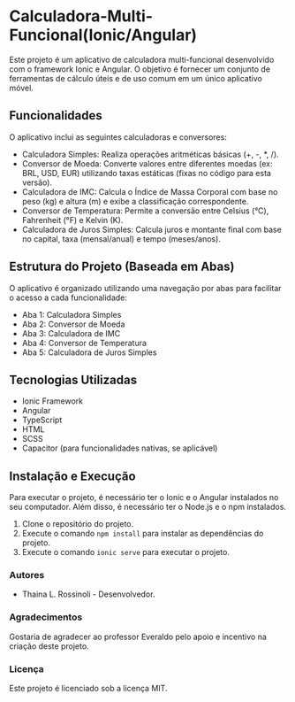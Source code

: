 # Calculadora-Multi-Funcional(Ionic/Angular)
Este projeto é um aplicativo de calculadora multi-funcional desenvolvido com o framework Ionic e Angular. O objetivo é fornecer um conjunto de ferramentas de cálculo úteis e de uso comum em um único aplicativo móvel.


## Funcionalidades
O aplicativo inclui as seguintes calculadoras e conversores:
* Calculadora Simples: Realiza operações aritméticas básicas (+, -, *, /).
* Conversor de Moeda: Converte valores entre diferentes moedas (ex: BRL, USD, EUR) utilizando taxas estáticas (fixas no código para esta versão).
* Calculadora de IMC: Calcula o Índice de Massa Corporal com base no peso (kg) e altura (m) e exibe a classificação correspondente.
* Conversor de Temperatura: Permite a conversão entre Celsius (°C), Fahrenheit (°F) e Kelvin (K).
* Calculadora de Juros Simples: Calcula juros e montante final com base no capital, taxa (mensal/anual) e tempo (meses/anos).


## Estrutura do Projeto (Baseada em Abas)
O aplicativo é organizado utilizando uma navegação por abas para facilitar o acesso a cada funcionalidade:
* Aba 1: Calculadora Simples
* Aba 2: Conversor de Moeda
* Aba 3: Calculadora de IMC
* Aba 4: Conversor de Temperatura
* Aba 5: Calculadora de Juros Simples


## Tecnologias Utilizadas
* Ionic Framework
* Angular
* TypeScript
* HTML
* SCSS 
* Capacitor (para funcionalidades nativas, se aplicável)


## Instalação e Execução

Para executar o projeto, é necessário ter o Ionic e o Angular instalados no seu computador. Além disso, é necessário ter o Node.js e o npm instalados.

1.  Clone o repositório do projeto.
2.  Execute o comando `npm install` para instalar as dependências do projeto.
3.  Execute o comando `ionic serve` para executar o projeto.


### Autores
* Thaina L. Rossinoli - Desenvolvedor.

### Agradecimentos
Gostaria de agradecer ao professor Everaldo pelo apoio e incentivo na criação deste projeto.

### Licença
Este projeto é licenciado sob a licença MIT.
